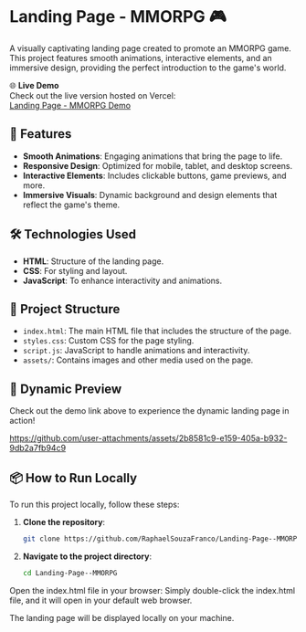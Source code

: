 # Landing Page - MMORPG 🎮

A visually captivating landing page created to promote an MMORPG game. This project features smooth animations, interactive elements, and an immersive design, providing the perfect introduction to the game's world.

🌐 **Live Demo**  
Check out the live version hosted on Vercel:  
[Landing Page - MMORPG Demo](https://landing-page-mmorpg.vercel.app/)

## 🚀 Features
- **Smooth Animations**: Engaging animations that bring the page to life.
- **Responsive Design**: Optimized for mobile, tablet, and desktop screens.
- **Interactive Elements**: Includes clickable buttons, game previews, and more.
- **Immersive Visuals**: Dynamic background and design elements that reflect the game's theme.

## 🛠️ Technologies Used
- **HTML**: Structure of the landing page.
- **CSS**: For styling and layout.
- **JavaScript**: To enhance interactivity and animations.

## 📂 Project Structure
- `index.html`: The main HTML file that includes the structure of the page.
- `styles.css`: Custom CSS for the page styling.
- `script.js`: JavaScript to handle animations and interactivity.
- `assets/`: Contains images and other media used on the page.

## 🎥 Dynamic Preview
Check out the demo link above to experience the dynamic landing page in action!


https://github.com/user-attachments/assets/2b8581c9-e159-405a-b932-9db2a7fb94c9



## 📦 How to Run Locally

To run this project locally, follow these steps:

1. **Clone the repository**:
   ```bash
   git clone https://github.com/RaphaelSouzaFranco/Landing-Page--MMORPG.git

2. **Navigate to the project directory**:
   ```bash
   cd Landing-Page--MMORPG

Open the index.html file in your browser: Simply double-click the index.html file, and it will open in your default web browser.

The landing page will be displayed locally on your machine.
